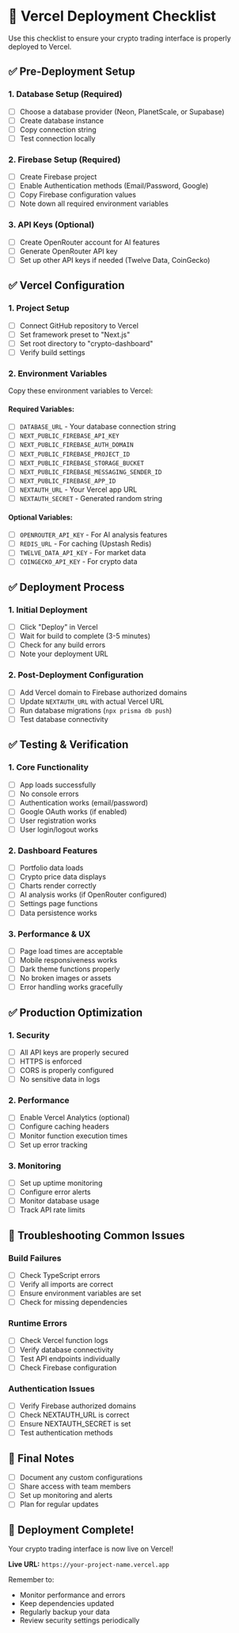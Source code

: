 # 🚀 Vercel Deployment Checklist

Use this checklist to ensure your crypto trading interface is properly deployed to Vercel.

## ✅ Pre-Deployment Setup

### 1. Database Setup (Required)
- [ ] Choose a database provider (Neon, PlanetScale, or Supabase)
- [ ] Create database instance
- [ ] Copy connection string
- [ ] Test connection locally

### 2. Firebase Setup (Required)
- [ ] Create Firebase project
- [ ] Enable Authentication methods (Email/Password, Google)
- [ ] Copy Firebase configuration values
- [ ] Note down all required environment variables

### 3. API Keys (Optional)
- [ ] Create OpenRouter account for AI features
- [ ] Generate OpenRouter API key
- [ ] Set up other API keys if needed (Twelve Data, CoinGecko)

## ✅ Vercel Configuration

### 1. Project Setup
- [ ] Connect GitHub repository to Vercel
- [ ] Set framework preset to "Next.js"
- [ ] Set root directory to "crypto-dashboard"
- [ ] Verify build settings

### 2. Environment Variables
Copy these environment variables to Vercel:

#### Required Variables:
- [ ] `DATABASE_URL` - Your database connection string
- [ ] `NEXT_PUBLIC_FIREBASE_API_KEY`
- [ ] `NEXT_PUBLIC_FIREBASE_AUTH_DOMAIN`
- [ ] `NEXT_PUBLIC_FIREBASE_PROJECT_ID`
- [ ] `NEXT_PUBLIC_FIREBASE_STORAGE_BUCKET`
- [ ] `NEXT_PUBLIC_FIREBASE_MESSAGING_SENDER_ID`
- [ ] `NEXT_PUBLIC_FIREBASE_APP_ID`
- [ ] `NEXTAUTH_URL` - Your Vercel app URL
- [ ] `NEXTAUTH_SECRET` - Generated random string

#### Optional Variables:
- [ ] `OPENROUTER_API_KEY` - For AI analysis features
- [ ] `REDIS_URL` - For caching (Upstash Redis)
- [ ] `TWELVE_DATA_API_KEY` - For market data
- [ ] `COINGECKO_API_KEY` - For crypto data

## ✅ Deployment Process

### 1. Initial Deployment
- [ ] Click "Deploy" in Vercel
- [ ] Wait for build to complete (3-5 minutes)
- [ ] Check for any build errors
- [ ] Note your deployment URL

### 2. Post-Deployment Configuration
- [ ] Add Vercel domain to Firebase authorized domains
- [ ] Update `NEXTAUTH_URL` with actual Vercel URL
- [ ] Run database migrations (`npx prisma db push`)
- [ ] Test database connectivity

## ✅ Testing & Verification

### 1. Core Functionality
- [ ] App loads successfully
- [ ] No console errors
- [ ] Authentication works (email/password)
- [ ] Google OAuth works (if enabled)
- [ ] User registration works
- [ ] User login/logout works

### 2. Dashboard Features
- [ ] Portfolio data loads
- [ ] Crypto price data displays
- [ ] Charts render correctly
- [ ] AI analysis works (if OpenRouter configured)
- [ ] Settings page functions
- [ ] Data persistence works

### 3. Performance & UX
- [ ] Page load times are acceptable
- [ ] Mobile responsiveness works
- [ ] Dark theme functions properly
- [ ] No broken images or assets
- [ ] Error handling works gracefully

## ✅ Production Optimization

### 1. Security
- [ ] All API keys are properly secured
- [ ] HTTPS is enforced
- [ ] CORS is properly configured
- [ ] No sensitive data in logs

### 2. Performance
- [ ] Enable Vercel Analytics (optional)
- [ ] Configure caching headers
- [ ] Monitor function execution times
- [ ] Set up error tracking

### 3. Monitoring
- [ ] Set up uptime monitoring
- [ ] Configure error alerts
- [ ] Monitor database usage
- [ ] Track API rate limits

## 🚨 Troubleshooting Common Issues

### Build Failures
- [ ] Check TypeScript errors
- [ ] Verify all imports are correct
- [ ] Ensure environment variables are set
- [ ] Check for missing dependencies

### Runtime Errors
- [ ] Check Vercel function logs
- [ ] Verify database connectivity
- [ ] Test API endpoints individually
- [ ] Check Firebase configuration

### Authentication Issues
- [ ] Verify Firebase authorized domains
- [ ] Check NEXTAUTH_URL is correct
- [ ] Ensure NEXTAUTH_SECRET is set
- [ ] Test authentication methods

## 📝 Final Notes

- [ ] Document any custom configurations
- [ ] Share access with team members
- [ ] Set up monitoring and alerts
- [ ] Plan for regular updates

## 🎉 Deployment Complete!

Your crypto trading interface is now live on Vercel!

**Live URL:** `https://your-project-name.vercel.app`

Remember to:
- Monitor performance and errors
- Keep dependencies updated
- Regularly backup your data
- Review security settings periodically